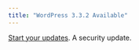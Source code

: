 ```yaml
---
title: "WordPress 3.3.2 Available"
---
```

<p><a href="http://wordpress.org/news/2012/04/wordpress-3-3-2/">Start your updates</a>. A security update.</p>
